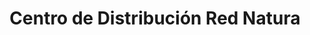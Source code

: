 ---
title: "Centro de Distribución Red Natura"
url: /cancun/centro-de-distribucion-red-natura/
shop: Allgemein
---